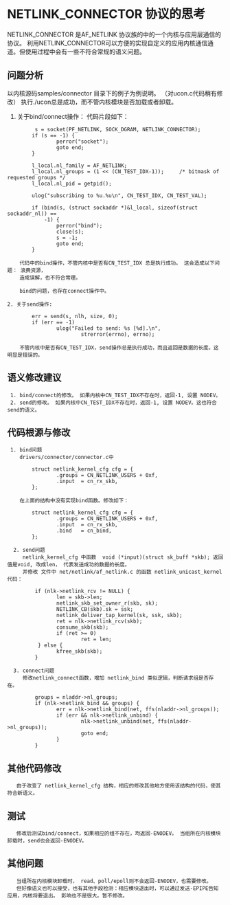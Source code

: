 # NETLINK_CONNECTOR 协议的思考

   NETLINK_CONNECTOR 是AF_NETLINK 协议族的中的一个内核与应用层通信的协议。 利用NETLINK_CONNECTOR可以方便的实现自定义的应用内核通信通道。但使用过程中会有一些不符合常规的语义问题。

## 问题分析
  以内核源码samples/connector 目录下的例子为例说明。 （对ucon.c代码稍有修改）
  执行./ucon总是成功，而不管内核模块是否加载或者卸载。
  1. 关于bind/connect操作： 
        代码片段如下：
```
         s = socket(PF_NETLINK, SOCK_DGRAM, NETLINK_CONNECTOR);
        if (s == -1) {
                perror("socket");
                goto end;
        }

        l_local.nl_family = AF_NETLINK;
        l_local.nl_groups = (1 << (CN_TEST_IDX-1));     /* bitmask of requested groups */
        l_local.nl_pid = getpid();

        ulog("subscribing to %u.%u\n", CN_TEST_IDX, CN_TEST_VAL);

        if (bind(s, (struct sockaddr *)&l_local, sizeof(struct sockaddr_nl)) ==
            -1) {
                perror("bind");
                close(s);
                s = -1;
                goto end;
        }
```
        代码中的bind操作，不管内核中是否有CN_TEST_IDX 总是执行成功。 这会造成以下问题： 浪费资源，
        造成误解，也不符合常理。 
        
        bind的问题，也存在connect操作中。
        
    2. 关于send操作:
```
        err = send(s, nlh, size, 0);
        if (err == -1)
                ulog("Failed to send: %s [%d].\n",
                        strerror(errno), errno);
```
        不管内核中是否有CN_TEST_IDX，send操作总是执行成功，而且返回是数据的长度。这明显是错误的。
   
## 语义修改建议
     1. bind/connect的修改。 如果内核中CN_TEST_IDX不存在时，返回-1, 设置 NODEV。
     2. send的修改。 如果内核中CN_TEST_IDX不存在时，返回-1, 设置 NODEV。这也符合send的语义。
     
  
## 代码根源与修改
     1. bind问题
        drivers/connector/connector.c中
```
        struct netlink_kernel_cfg cfg = {
                .groups = CN_NETLINK_USERS + 0xf,
                .input  = cn_rx_skb,
        };
```

        在上面的结构中没有实现bind函数。修改如下：
```
        struct netlink_kernel_cfg cfg = {
                .groups = CN_NETLINK_USERS + 0xf,
                .input  = cn_rx_skb,
                .bind   = cn_bind,
        };
```
     
      2. send问题
         netlink_kernel_cfg 中函数  void (*input)(struct sk_buff *skb); 返回值是void, 改成len， 代表发送成功的数据的长度。
         并修改 文件中 net/netlink/af_netlink.c 的函数 netlink_unicast_kernel 代码：
```
         if (nlk->netlink_rcv != NULL) {
                len = skb->len;
                netlink_skb_set_owner_r(skb, sk);
                NETLINK_CB(skb).sk = ssk;
                netlink_deliver_tap_kernel(sk, ssk, skb);
                ret = nlk->netlink_rcv(skb);
                consume_skb(skb);
                if (ret >= 0)
                        ret = len;
          } else {
                kfree_skb(skb);
         }
```

      3. connect问题
         修改netlink_connect函数，增加 netlink_bind 类似逻辑，判断请求组是否存在。
```
         groups = nladdr->nl_groups;
         if (nlk->netlink_bind && groups) {
                err = nlk->netlink_bind(net, ffs(nladdr->nl_groups));
                if (err && nlk->netlink_unbind) {
                        nlk->netlink_unbind(net, ffs(nladdr->nl_groups));
                        goto end;
                }
         }
```

## 其他代码修改
       由于改变了 netlink_kernel_cfg 结构，相应的修改其他地方使用该结构的代码，使其符合新语义。
       
## 测试
       修改后测试bind/connect，如果相应的组不存在，均返回-ENODEV。 当组所在内核模块卸载时，send也会返回-ENODEV。
    
## 其他问题
       当组所在内核模块卸载时， read、poll/epoll则不会返回-ENODEV，也需要修改。
       但好像语义也可以接受，也有其他手段检测：相应模块退出时，可以通过发送-EPIPE告知应用，内核将要退出。 影响也不是很大。暂不修改。



